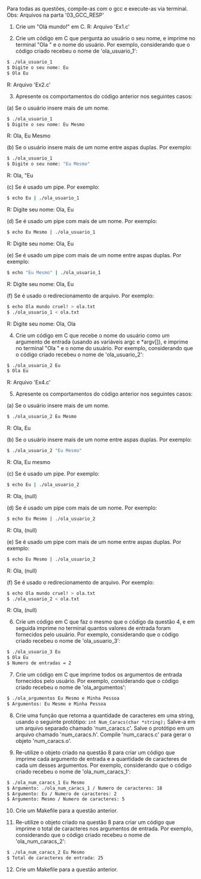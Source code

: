 Para todas as questões, compile-as com o gcc e execute-as via terminal.
  Obs: Arquivos na parta '03_GCC_RESP'

1. Crie um "Olá mundo!" em C.
  R: Arquivo 'Ex1.c'

2. Crie um código em C que pergunta ao usuário o seu nome, e imprime no terminal "Ola " e o nome do usuário. Por exemplo, considerando que o código criado recebeu o nome de 'ola_usuario_1':

```bash
$ ./ola_usuario_1
$ Digite o seu nome: Eu
$ Ola Eu
```
  R: Arquivo 'Ex2.c'

3. Apresente os comportamentos do código anterior nos seguintes casos:

(a) Se o usuário insere mais de um nome.
```bash
$ ./ola_usuario_1
$ Digite o seu nome: Eu Mesmo
```
R: Ola, Eu Mesmo

(b) Se o usuário insere mais de um nome entre aspas duplas. Por exemplo:
```bash
$ ./ola_usuario_1
$ Digite o seu nome: "Eu Mesmo"
```
R: Ola, "Eu

(c) Se é usado um pipe. Por exemplo:
```bash
$ echo Eu | ./ola_usuario_1
```
R: Digite seu nome: Ola, Eu

(d) Se é usado um pipe com mais de um nome. Por exemplo:
```bash
$ echo Eu Mesmo | ./ola_usuario_1
```
R: Digite seu nome: Ola, Eu

(e) Se é usado um pipe com mais de um nome entre aspas duplas. Por exemplo:
```bash
$ echo "Eu Mesmo" | ./ola_usuario_1
```
  R: Digite seu nome: Ola, Eu

(f) Se é usado o redirecionamento de arquivo. Por exemplo:
```bash
$ echo Ola mundo cruel! > ola.txt
$ ./ola_usuario_1 < ola.txt
```
  R: Digite seu nome: Ola, Ola

4. Crie um código em C que recebe o nome do usuário como um argumento de entrada (usando as variáveis argc e *argv[]), e imprime no terminal "Ola " e o nome do usuário. Por exemplo, considerando que o código criado recebeu o nome de 'ola_usuario_2':

```bash
$ ./ola_usuario_2 Eu
$ Ola Eu
```
  R: Arquivo 'Ex4.c'

5. Apresente os comportamentos do código anterior nos seguintes casos:

(a) Se o usuário insere mais de um nome.
```bash
$ ./ola_usuario_2 Eu Mesmo
```
  R: Ola, Eu

(b) Se o usuário insere mais de um nome entre aspas duplas. Por exemplo:
```bash
$ ./ola_usuario_2 "Eu Mesmo"
```
R: Ola, Eu mesmo

(c) Se é usado um pipe. Por exemplo:
```bash
$ echo Eu | ./ola_usuario_2
```
  R: Ola, (null)

(d) Se é usado um pipe com mais de um nome. Por exemplo:
```bash
$ echo Eu Mesmo | ./ola_usuario_2
```
  R: Ola, (null)

(e) Se é usado um pipe com mais de um nome entre aspas duplas. Por exemplo:
```bash
$ echo Eu Mesmo | ./ola_usuario_2
```
  R: Ola, (null)

(f) Se é usado o redirecionamento de arquivo. Por exemplo:
```bash
$ echo Ola mundo cruel! > ola.txt
$ ./ola_usuario_2 < ola.txt
```
  R: Ola, (null)

6. Crie um código em C que faz o mesmo que o código da questão 4, e em seguida imprime no terminal quantos valores de entrada foram fornecidos pelo usuário. Por exemplo, considerando que o código criado recebeu o nome de 'ola_usuario_3':

```bash
$ ./ola_usuario_3 Eu
$ Ola Eu
$ Numero de entradas = 2
```

7. Crie um código em C que imprime todos os argumentos de entrada fornecidos pelo usuário. Por exemplo, considerando que o código criado recebeu o nome de 'ola_argumentos':

```bash
$ ./ola_argumentos Eu Mesmo e Minha Pessoa
$ Argumentos: Eu Mesmo e Minha Pessoa
```

8. Crie uma função que retorna a quantidade de caracteres em uma string, usando o seguinte protótipo:
`int Num_Caracs(char *string);` Salve-a em um arquivo separado chamado 'num_caracs.c'. Salve o protótipo em um arquivo chamado 'num_caracs.h'. Compile 'num_caracs.c' para gerar o objeto 'num_caracs.o'.

9. Re-utilize o objeto criado na questão 8 para criar um código que imprime cada argumento de entrada e a quantidade de caracteres de cada um desses argumentos. Por exemplo, considerando que o código criado recebeu o nome de 'ola_num_caracs_1':

```bash
$ ./ola_num_caracs_1 Eu Mesmo
$ Argumento: ./ola_num_caracs_1 / Numero de caracteres: 18
$ Argumento: Eu / Numero de caracteres: 2
$ Argumento: Mesmo / Numero de caracteres: 5
```

10. Crie um Makefile para a questão anterior.

11. Re-utilize o objeto criado na questão 8 para criar um código que imprime o total de caracteres nos argumentos de entrada. Por exemplo, considerando que o código criado recebeu o nome de 'ola_num_caracs_2':

```bash
$ ./ola_num_caracs_2 Eu Mesmo
$ Total de caracteres de entrada: 25
```

12. Crie um Makefile para a questão anterior.
